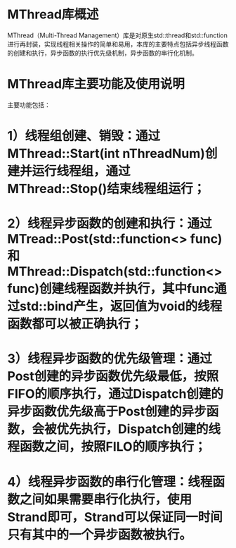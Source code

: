 # MThread库概述
MThread（Multi-Thread Management）库是对原生std::thread和std::function进行再封装，实现线程相关操作的简单和易用，本库的主要特点包括异步线程函数的创建和执行，异步函数的执行优先级机制，异步函数的串行化机制。

# MThread库主要功能及使用说明
主要功能包括： 
  # 1）线程组创建、销毁：通过MThread::Start(int nThreadNum)创建并运行线程组，通过MThread::Stop()结束线程组运行；
  # 2）线程异步函数的创建和执行：通过MTread::Post(std::function<> func)和MThread::Dispatch(std::function<> func)创建线程函数并执行，其中func通过std::bind产生，返回值为void的线程函数都可以被正确执行；
  # 3）线程异步函数的优先级管理：通过Post创建的异步函数优先级最低，按照FIFO的顺序执行，通过Dispatch创建的异步函数优先级高于Post创建的异步函数，会被优先执行，Dispatch创建的线程函数之间，按照FILO的顺序执行；
  # 4）线程异步函数的串行化管理：线程函数之间如果需要串行化执行，使用Strand即可，Strand可以保证同一时间只有其中的一个异步函数被执行。
